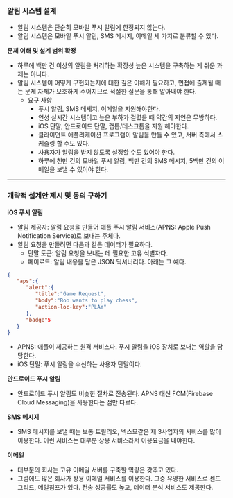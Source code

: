 ### 알림 시스템 설계

* 알림 시스템은 단순히 모바일 푸시 알림에 한정되지 않는다.
* 알림 시스템은 모바일 푸시 알림, SMS 메시지, 이메일 세 가지로 분류할 수 있다.

**문제 이해 및 설계 범위 확정**

* 하루에 백만 건 이상의 알림을 처리하는 확장성 높은 시스템을 구축하는 게 쉬운 과제는 아니다.
* 알림 시스템이 어떻게 구현되는지에 대한 깊은 이해가 필요하고, 면접에 출제될 때는 문제 자체가 모호하게 주어지므로 적절한 질문을 통해 알아내야 한다.
    * 요구 사항
        * 푸시 알림, SMS 메세지, 이메일을 지원해야한다.
        * 연성 실시간 시스템이고 높은 부하가 걸렸을 때 약간의 지연은 무방하다.
        * iOS 단말, 안드로이드 단말, 랩톱/데스크톱을 지원 해야한다.
        * 클라이언트 애플리케이션 프로그램이 알림을 만들 수 있고, 서버 측에서 스케줄링 할 수도 있다.
        * 사용자가 알림을 받지 않도록 설정할 수도 있어야 한다.
        * 하루에 천만 건의 모바일 푸시 알림, 백만 건의 SMS 메시지, 5백만 건의 이메일을 보낼 수 있어야 한다.

---

### 개략적 설계안 제시 및 동의 구하기

**iOS 푸시 알림**
* 알림 제공자: 알림 요청을 만들어 애플 푸시 알림 서비스(APNS: Apple Push Notification Service)로 보내는 주체다.
* 알림 요청을 만들려면 다음과 같은 데이터가 필요하다.
    * 단말 토큰: 알림 요청을 보내는 데 필요한 고유 식별자다.
    * 페이로드: 알림 내용을 담은 JSON 딕셔너리다. 아래는 그 예다.
```json
{
   "aps":{
      "alert":{
         "title":"Game Request",
         "body":"Bob wants to play chess",
         "action-loc-key":"PLAY"
      },
      "badge"5
   }
}
```
* APNS: 애플이 제공하는 원격 서비스다. 푸시 알림을 iOS 장치로 보내는 역할을 담당한다.
* iOS 단말: 푸시 알림을 수신하는 사용자 단말이다.

**안드로이드 푸시 알림**
* 안드로이드 푸시 알림도 비슷한 절차로 전송된다. APNS 대신 FCM(Firebase Cloud Messaging)을 사용한다는 점만 다르다.

**SMS 메시지**
* SMS 메시지를 보낼 때는 보통 트윌리오, 넥스모같은 제 3사업자의 서비스를 많이 이용한다. 이런 서비스는 대부분 상용 서비스라서 이용요금을 내야한다.

**이메일**
* 대부분의 회사는 고유 이메일 서버를 구축할 역량은 갖추고 있다.
* 그럼에도 많은 회사가 상용 이메일 서비스를 이용한다. 그중 유명한 서비스로 센드그리드, 메일침프가 있다. 전송 성공률도 높고, 데이터 분석 서비스도 제공한다.
